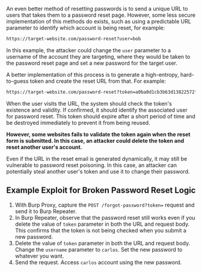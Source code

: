 An even better method of resetting passwords is to send a unique URL to users that takes them to a password reset page. However, some less secure implementation of this methods do exists, such as using a predictable URL parameter to identify which account is being reset, for example:
```txt
https://target-website.com/password-reset?user=bob
```
In this example, the attacker could change the `user` parameter to a username of the account they are targeting, where they would be taken to the password reset page and set a new password for the target user.

A better implementation of this process is to generate a high-entropy, hard-to-guess token and create the reset URL from that. For example:
```txt
https://target-website.com/password-reset?token=a0ba0d1cb3b63d13822572fcff1a241895d893f659164d4cc550b421ebdd48a8
```
When the user visits the URL, the system should check the token's existence and validity. If confirmed, it should identify the associated user for password reset. This token should expire after a short period of time and be destroyed immediately to prevent it from being reused.

**However, some websites fails to validate the token again when the reset form is submitted. In this case, an attacker could delete the token and reset another user's account.**

<!--- @TODO: Link Password Reset Poisoning from HTTP Host header attacks section -->
Even if the URL in the reset email is generated dynamically, it may still be vulnerable to password reset poisoning. In this case, an attacker can potentially steal another user's token and use it to change their password.
## Example Exploit for Broken Password Reset Logic
1. With Burp Proxy, capture the `POST /forgot-password?token=` request and send it to Burp Repeater.
2. In Burp Repeater, observe that the password reset still works even if you delete the value of `token` parameter in both the URL and request body. This confirms that the token is not being checked when you submit a new password.
3. Delete the value of `token` parameter in both the URL and request body. Change the `username` parameter to `carlos`. Set the new password to whatever you want.
4. Send the request. Access `carlos` account using the new password.